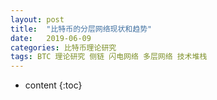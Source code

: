 ```yaml
---
layout: post
title:  "比特币的分层网络现状和趋势"
date:   2019-06-09
categories: 比特币理论研究
tags: BTC 理论研究 侧链 闪电网络 多层网络 技术堆栈
---
```


* content
{:toc}

